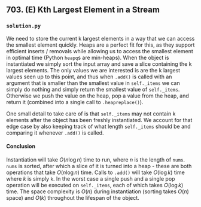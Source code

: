 ## 703. (E) Kth Largest Element in a Stream

### `solution.py`

We need to store the current k largest elements in a way that we can access the smallest element quickly. Heaps are a perfect fit for this, as they support efficient inserts / removals while allowing us to access the smallest element in optimal time (Python `heapq`s are min-heaps). When the object is instantiated we simply sort the input array and save a slice containing the k largest elements. The only values we are interested is are the k largest values seen up to this point, and thus when `.add()` is called with an argument that is smaller than the smallest value in `self._items` we can simply do nothing and simply return the smallest value of `self._items`. Otherwise we push the value on the heap, pop a value from the heap, and return it (combined into a single call to `.heapreplace()`).  

One small detail to take care of is that `self._items` may not contain k elements after the object has been freshly instantiated. We account for that edge case by also keeping track of what length `self._items` should be and comparing it whenever `.add()` is called.  

#### Conclusion

Instantiation will take $O(n\log n)$ time to run, where $n$ is the length of `nums`. `nums` is sorted, after which a slice of it is turned into a heap - these are both operations that take $O(n\log n)$ time. Calls to `.add()` will take $O(\log k)$ time where $k$ is simply `k`. In the worst case a single push and a single pop operation will be executed on `self._items`, each of which takes $O(\log k)$ time. The space complexity is $O(n)$ during instantiation (sorting takes $O(n)$ space) and $O(k)$ throughout the lifespan of the object.  


